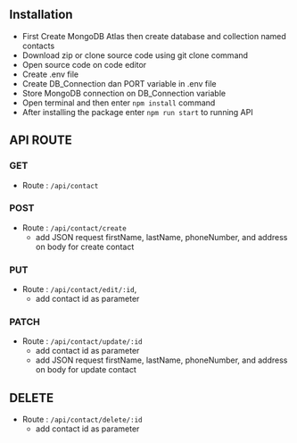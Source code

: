 ## Installation

-   First Create MongoDB Atlas then create database and collection named contacts
-   Download zip or clone source code using git clone command
-   Open source code on code editor
-   Create .env file
-   Create DB_Connection dan PORT variable in .env file
-   Store MongoDB connection on DB_Connection variable
-   Open terminal and then enter `npm install` command
-   After installing the package enter `npm run start` to running API

## API ROUTE

### GET

-   Route : `/api/contact`

### POST

-   Route : `/api/contact/create`
    -   add JSON request firstName, lastName, phoneNumber, and address on body for create contact

### PUT

-   Route : `/api/contact/edit/:id`,
    -   add contact id as parameter

### PATCH

-   Route : `/api/contact/update/:id`
    -   add contact id as parameter
    -   add JSON request firstName, lastName, phoneNumber, and address on body for update contact

## DELETE

-   Route : `/api/contact/delete/:id`
    -   add contact id as parameter
